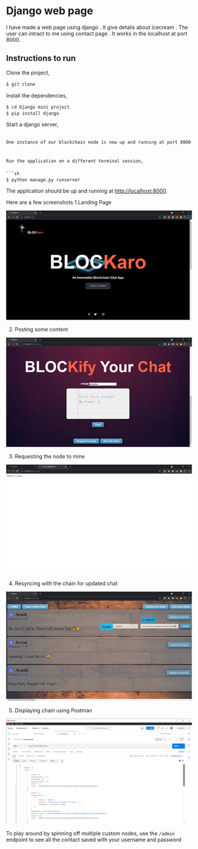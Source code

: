# Django web page
  I have made a web page using django . It give detalis about icecream . The user can intract to me using contact page . It works in the localhost at port 8000.
## Instructions to run

Clone the project,

```sh
$ git clone  
```

Install the dependencies,

```sh
$ cd Django mini project
$ pip install django
```

Start a django server,

```sh

One instance of our blockchain node is now up and running at port 8000.


Run the application on a different terminal session,

```sh
$ python manage.py runserver
```

The application should be up and running at [http://localhost:8000](http://localhost:5000).

Here are a few screenshots
1.Landing Page

![image.png](https://github.com/BLOCKaro/BLOCKaro/blob/main/Screenshots/screen1.png)

2. Posting some content

![image.png](https://github.com/BLOCKaro/BLOCKaro/blob/main/Screenshots/screen2.png)

3. Requesting the node to mine

![image.png](https://github.com/BLOCKaro/BLOCKaro/blob/main/Screenshots/screen3.png)

4. Resyncing with the chain for updated chat

![image.png](https://github.com/BLOCKaro/BLOCKaro/blob/main/Screenshots/screen4.png)

5. Displaying chain using Postman

![image.png](https://github.com/BLOCKaro/BLOCKaro/blob/main/Screenshots/screen5.png)

To play around by spinning off multiple custom nodes, use the `/admin` endpoint to see all the contact saved with your username and password
